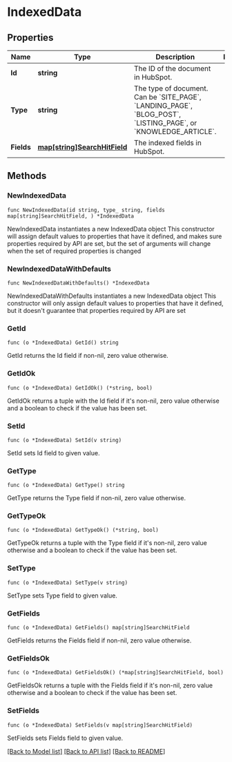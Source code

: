 # IndexedData

## Properties

Name | Type | Description | Notes
------------ | ------------- | ------------- | -------------
**Id** | **string** | The ID of the document in HubSpot. | 
**Type** | **string** | The type of document. Can be &#x60;SITE_PAGE&#x60;, &#x60;LANDING_PAGE&#x60;, &#x60;BLOG_POST&#x60;, &#x60;LISTING_PAGE&#x60;, or &#x60;KNOWLEDGE_ARTICLE&#x60;. | 
**Fields** | [**map[string]SearchHitField**](SearchHitField.md) | The indexed fields in HubSpot. | 

## Methods

### NewIndexedData

`func NewIndexedData(id string, type_ string, fields map[string]SearchHitField, ) *IndexedData`

NewIndexedData instantiates a new IndexedData object
This constructor will assign default values to properties that have it defined,
and makes sure properties required by API are set, but the set of arguments
will change when the set of required properties is changed

### NewIndexedDataWithDefaults

`func NewIndexedDataWithDefaults() *IndexedData`

NewIndexedDataWithDefaults instantiates a new IndexedData object
This constructor will only assign default values to properties that have it defined,
but it doesn't guarantee that properties required by API are set

### GetId

`func (o *IndexedData) GetId() string`

GetId returns the Id field if non-nil, zero value otherwise.

### GetIdOk

`func (o *IndexedData) GetIdOk() (*string, bool)`

GetIdOk returns a tuple with the Id field if it's non-nil, zero value otherwise
and a boolean to check if the value has been set.

### SetId

`func (o *IndexedData) SetId(v string)`

SetId sets Id field to given value.


### GetType

`func (o *IndexedData) GetType() string`

GetType returns the Type field if non-nil, zero value otherwise.

### GetTypeOk

`func (o *IndexedData) GetTypeOk() (*string, bool)`

GetTypeOk returns a tuple with the Type field if it's non-nil, zero value otherwise
and a boolean to check if the value has been set.

### SetType

`func (o *IndexedData) SetType(v string)`

SetType sets Type field to given value.


### GetFields

`func (o *IndexedData) GetFields() map[string]SearchHitField`

GetFields returns the Fields field if non-nil, zero value otherwise.

### GetFieldsOk

`func (o *IndexedData) GetFieldsOk() (*map[string]SearchHitField, bool)`

GetFieldsOk returns a tuple with the Fields field if it's non-nil, zero value otherwise
and a boolean to check if the value has been set.

### SetFields

`func (o *IndexedData) SetFields(v map[string]SearchHitField)`

SetFields sets Fields field to given value.



[[Back to Model list]](../README.md#documentation-for-models) [[Back to API list]](../README.md#documentation-for-api-endpoints) [[Back to README]](../README.md)


